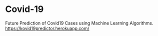 # Covid-19
Future Prediction of Covid19 Cases using Machine Learning Algorithms.
https://kovid19predictor.herokuapp.com/
